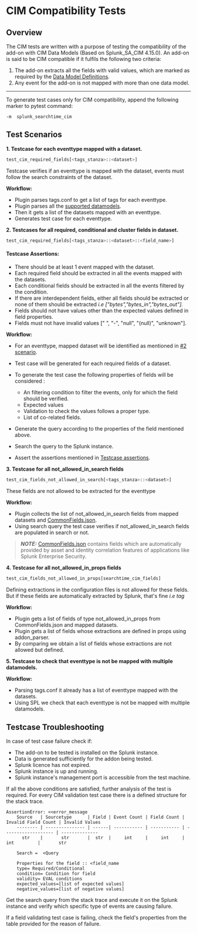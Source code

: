 # CIM Compatibility Tests

## Overview

The CIM tests are written with a purpose of testing the compatibility of the add-on with CIM Data Models (Based on Splunk_SA_CIM 4.15.0).
An add-on is said to be CIM compatible if it fulfils the following two criteria:

1. The add-on extracts all the fields with valid values, which are marked as required by the [Data Model Definitions](https://github.com/splunk/pytest-splunk-addon/tree/main/pytest_splunk_addon/standard_lib/data_models).
2. Any event for the add-on is not mapped with more than one data model.

______________________________________________________________________

To generate test cases only for CIM compatibility, append the following marker to pytest command:

 ```console
 -m  splunk_searchtime_cim
 ```

## Test Scenarios


**1. Testcase for each eventtype mapped with a dataset.**

 ```python
 test_cim_required_fields[<tags_stanza>::<dataset>]
 ```

 Testcase verifies if an eventtype is mapped with the dataset, events must follow the search constraints of the dataset.

 **Workflow:**

 - Plugin parses tags.conf to get a list of tags for each eventtype.
 - Plugin parses all the [supported datamodels](https://github.com/splunk/pytest-splunk-addon/tree/main/pytest_splunk_addon/standard_lib/data_models).
 - Then it gets a list of the datasets mapped with an eventtype.
 - Generates test case for each eventtype.

**2. Testcases for all required, conditional and cluster fields in dataset.**

 ```python
 test_cim_required_fields[<tags_stanza>::<dataset>::<field_name>]
 ```


 #### Testcase Assertions:

 - There should be at least 1 event mapped with the dataset.
 - Each required field should be extracted in all the events mapped with the datasets.
 - Each conditional fields should be extracted in all the events filtered by the condition.
 - If there are interdependent fields, either all fields should be extracted or none of them should be extracted *i.e \["bytes","bytes_in","bytes_out"\].*
 - Fields should not have values other than the expected values defined in field properties.
 - Fields must not have invalid values \[" ", "-", "null", "(null)", "unknown"\].

 **Workflow:**

 - For an eventtype, mapped dataset will be identified as mentioned in [#2 scenario](cim_tests.md#test-scenarios).

 - Test case will be generated for each required fields of a dataset.

 - To generate the test case the following properties of fields will be considered :

    - An filtering condition to filter the events, only for which the field should be verified.
    - Expected values
    - Validation to check the values follows a proper type.
    - List of co-related fields.

 - Generate the query according to the properties of the field mentioned above.

 - Search the query to the Splunk instance.

 - Assert the assertions mentioned in [Testcase assertions](cim_tests.md#testcase-assertions).

**3. Testcase for all not_allowed_in_search fields**

 ```python
 test_cim_fields_not_allowed_in_search[<tags_stanza>::<dataset>]
 ```

 These fields are not allowed to be extracted for the eventtype

 **Workflow:**

 - Plugin collects the list of not_allowed_in_search fields from mapped datasets and [CommonFields.json](https://github.com/splunk/pytest-splunk-addon/blob/main/pytest_splunk_addon/standard_lib/cim_tests/CommonFields.json).
 - Using search query the test case verifies if not_allowed_in_search fields are populated in search or not.

> **_NOTE:_** 
 [CommonFields.json](https://github.com/splunk/pytest-splunk-addon/blob/main/pytest_splunk_addon/standard_lib/cim_tests/CommonFields.json) contains fields which are automatically provided by asset and identity correlation features of applications like Splunk Enterprise Security.


**4. Testcase for all not_allowed_in_props fields**

 ```python
 test_cim_fields_not_allowed_in_props[searchtime_cim_fields]
 ```

 Defining extractions in the configuration files is not allowed for these fields. But if these fields are automatically extracted by Splunk, that's fine *i.e tag*

 **Workflow:**

 - Plugin gets a list of fields of type not_allowed_in_props from CommonFields.json and mapped datasets.
 - Plugin gets a list of fields whose extractions are defined in props using addon_parser.
 - By comparing we obtain a list of fields whose extractions are not allowed but defined.

**5. Testcase to check that eventtype is not be mapped with multiple datamodels.**


 **Workflow:**

 - Parsing tags.conf it already has a list of eventtype mapped with the datasets.
 - Using SPL we check that each eventtype is not be mapped with multiple datamodels.

## Testcase Troubleshooting

In case of test case failure check if:

- The add-on to be tested is installed on the Splunk instance.
- Data is generated sufficiently for the addon being tested.
- Splunk licence has not expired.
- Splunk instance is up and running.
- Splunk instance's management port is accessible from the test machine.

If all the above conditions are satisfied, further analysis of the test is required.
For every CIM validation test case there is a defined structure for the stack trace.

 ```text
 AssertionError: <<error_message
     Source   | Sourcetype      | Field | Event Count | Field Count | Invalid Field Count | Invalid Values
     -------- | --------------- | ------| ----------- | ----------- | ------------------- | --------------
       str    |       str       |  str  |     int     |     int     |         int         |       str

     Search =  <Query

     Properties for the field :: <field_name
     type= Required/Conditional
     condition= Condition for field
     validity= EVAL conditions
     expected_values=[list of expected values]
     negative_values=[list of negative values]
 ```

 Get the search query from the stack trace and execute it on the Splunk instance and verify which specific type of events are causing failure.

 If a field validating test case is failing, check the field's properties from the table provided for the reason of failure.
